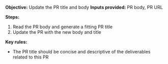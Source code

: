 **Objective:** Update the PR title and body
**Inputs provided:** PR body, PR URL

**Steps:**
1. Read the PR body and generate a fitting PR title
2. Update the PR with the new body and title

**Key rules:**
- The PR title should be concise and descriptive of the deliverables related to this PR